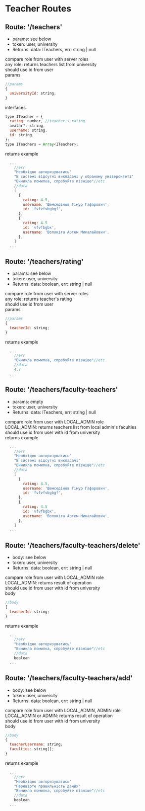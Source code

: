 <h1>Teacher Routes</h1>

## <h2>Route: '/teachers'</h2>

- params: see below
- token: user, university
- Returns: data: ITeachers, err: string | null

<div>compare role from user with server roles<br/>
any role: returns teachers list from university<br/>
should use id from user<br/></div>
<span>params</span>

```javascript
//params
{
  universityId: string;
}
```

<span>interfaces</span>

```javascript
type ITeacher = {
  rating: number, //teacher's rating
  avatar?: string,
  username: string,
  id: string,
};
type ITeachers = Array<ITeacher>;
```

<span>returns example</span>

```javascript
  ...
    //err
    "Необхідно авторизуватись"
    "В системі відсутні викладачі у обраному університеті"
    "Виникла помилка, спробуйте пізніше"//etc
    //data
    [
      {
        rating: 4.5,
        username: 'Шемседінов Тімур Гафарович',
        id: 'fvfvfvbgbgf',
      },
      {
        rating: 4.5
        id: 'vfvfbgbx',
        username: 'Волокіта Артем Микалайович',
      },
    ]
  ...
```

## <h2>Route: '/teachers/rating'</h2>

- params: see below
- token: user, university
- Returns: data: boolean, err: string | null

<div>compare role from user with server roles<br/>
any role: returns teacher's rating<br/>
should use id from user<br/></div>
<span>params</span>

```javascript
//params
{
  teacherId: string;
}
```

<span>returns example</span>

```javascript
  ...
    //err
    "Виникла помилка, спробуйте пізніше"//etc
    //data
    4.7
  ...
```

## <h2>Route: '/teachers/faculty-teachers'</h2>

- params: empty
- token: user, university
- Returns: data: ITeachers, err: string | null

<div>compare role from user with LOCAL_ADMIN role<br/>
LOCAL_ADMIN: returns teachers list from local admin's faculties<br/>
should use id from user with id from university<br/></div>
<span>returns example</span>

```javascript
  ...
    //err
    "Необхідно авторизуватись"
    "В системі відсутні викладачі"
    "Виникла помилка, спробуйте пізніше"//etc
    //data
    [
      {
        rating: 4.5,
        username: 'Шемседінов Тімур Гафарович',
        id: 'fvfvfvbgbgf',
      },
      {
        rating: 4.5
        id: 'vfvfbgbx',
        username: 'Волокіта Артем Микалайович',
      },
    ]
  ...
```

## <h2>Route: '/teachers/faculty-teachers/delete'</h2>

- body: see below
- token: user, university
- Returns: data: boolean, err: string | null

<div>compare role from user with LOCAL_ADMIN role<br/>
LOCAL_ADMIN: returns result of operation<br/>
should use id from user with id from university<br/></div>
<span>body</span>

```javascript
//body
{
  teacherId: string;
}
```

<span>returns example</span>

```javascript
  ...
    //err
    "Необхідно авторизуватись"
    "Виникла помилка, спробуйте пізніше"//etc
    //data
    boolean
  ...
```

## <h2>Route: '/teachers/faculty-teachers/add'</h2>

- body: see below
- token: user, university
- Returns: data: boolean, err: string | null

<div>compare role from user with LOCAL_ADMIN, ADMIN role<br/>
LOCAL_ADMIN or ADMIN: returns result of operation<br/>
should use id from user with id from university<br/></div>
<span>body</span>

```javascript
//body
{
  teacherUsername: string;
  faculties: string[];
}
```

<span>returns example</span>

```javascript
  ...
    //err
    "Необхідно авторизуватись"
    "Перевірте правильність даних"
    "Виникла помилка, спробуйте пізніше"//etc
    //data
    boolean
  ...
```
